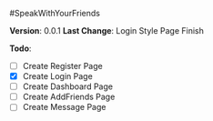 #SpeakWithYourFriends

**Version**: 0.0.1
**Last Change**: Login Style Page Finish

**Todo**:
- [ ] Create Register Page
- [x] Create Login Page
- [ ] Create Dashboard Page
- [ ] Create AddFriends Page
- [ ] Create Message Page

